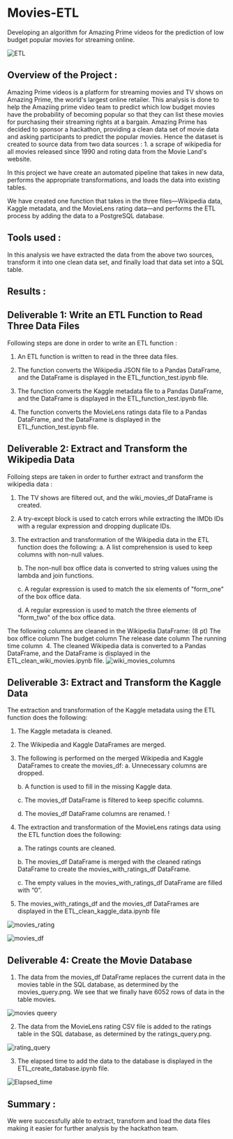 # Movies-ETL
Developing an algorithm for Amazing Prime videos for the prediction of low budget popular movies for streaming online.

![ETL](Images/ETL_free_image.jpg)

## Overview of the Project :
Amazing Prime videos is a platform for streaming movies and TV shows on Amazing Prime, the world's largest online retailer. This analysis is done to help the Amaziing prime video team to predict which low budget movies have the probability of becoming popular so that they can list these movies for purchasing their streaming rights at a bargain. Amazing Prime has decided to sponsor a hackathon, providing a clean data set of movie data and asking participants to predict the popular movies. Hence the dataset is created to source data from two data sources : 1. a scrape of wikipedia for all movies released since 1990 and roting data from the Movie Land's website.

In this project we have create an automated pipeline that takes in new data, performs the appropriate transformations, and loads the data into existing tables.

We have created one function that takes in the three files—Wikipedia data, Kaggle metadata, and the MovieLens rating data—and performs the ETL process by adding the data to a PostgreSQL database.

## Tools used : 

In this analysis we have extracted the data from the above two sources, transform it into one clean data set, and finally load that data set into a SQL table. 

## Results :
## Deliverable 1: Write an ETL Function to Read Three Data Files

Following steps are done in order to write an ETL function :
1. An ETL function is written to read in the three data files.

2. The function converts the Wikipedia JSON file to a Pandas DataFrame, and the DataFrame is displayed in the ETL_function_test.ipynb file.

3. ​The function converts the Kaggle metadata file to a Pandas DataFrame, and the DataFrame is displayed in the ETL_function_test.ipynb file.

4. ​The function converts the MovieLens ratings data file to a Pandas DataFrame, and the DataFrame is displayed in the ETL_function_test.ipynb file.

## Deliverable 2: Extract and Transform the Wikipedia Data

Folloing steps are taken in order to further extract and transform the wikipedia data :

1. The TV shows are filtered out, and the wiki_movies_df DataFrame is created.

2. A try-except block is used to catch errors while extracting the IMDb IDs with a regular expression and dropping duplicate IDs.

3. The extraction and transformation of the Wikipedia data in the ETL function does the following:
    a. A list comprehension is used to keep columns with non-null values.

    b. The non-null box office data is converted to string values using the lambda and join functions.

    c. A regular expression is used to match the six elements of "form_one" of the box office data.

    d. A regular expression is used to match the three elements of "form_two" of the box office data.

The following columns are cleaned in the Wikipedia DataFrame: (8 pt)
The box office column
The budget column
The release date column
The running time column
​
4. The cleaned Wikipedia data is converted to a Pandas DataFrame, and the DataFrame is displayed in the ETL_clean_wiki_movies.ipynb file.
![wiki_movies_columns](Images/wiki_,movies_column_list.png)

## Deliverable 3: Extract and Transform the Kaggle Data

The extraction and transformation of the Kaggle metadata using the ETL function does the following:

1. The Kaggle metadata is cleaned.

2. The Wikipedia and Kaggle DataFrames are merged.

3. The following is performed on the merged Wikipedia and Kaggle DataFrames to create the movies_df:
    a. Unnecessary columns are dropped.

    b. A function is used to fill in the missing Kaggle data.

    c. The movies_df DataFrame is filtered to keep specific columns.

    d. The movies_df DataFrame columns are renamed.
    !

4. The extraction and transformation of the MovieLens ratings data using the ETL function does the following:

    a. The ratings counts are cleaned.

    b. The movies_df DataFrame is merged with the cleaned ratings DataFrame to create the movies_with_ratings_df DataFrame.

    c. The empty values in the movies_with_ratings_df DataFrame are filled with “0”.

5. The movies_with_ratings_df and the movies_df DataFrames are displayed in the ETL_clean_kaggle_data.ipynb file

![movies_rating](Images/movies_ratings_df.png)

![movies_df](Images/movies_df.png)

## Deliverable 4: Create the Movie Database

1. The data from the movies_df DataFrame replaces the current data in the movies table in the SQL database, as determined by the movies_query.png. We see that we finally have 6052 rows of data in the table movies.

![movies queery](Images/movies_query.png)

2. The data from the MovieLens rating CSV file is added to the ratings table in the SQL database, as determined by the ratings_query.png.

![rating_query](Images/ratings_query.png)

3. The elapsed time to add the data to the database is displayed in the ETL_create_database.ipynb file.

![Elapsed_time](Images/Elapsed_time.png)

## Summary :
We were successfully able to extract, transform and load the data files making it easier for further analysis by the hackathon team.
